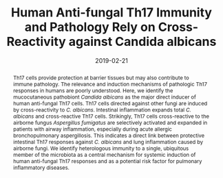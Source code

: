 ---
title: "Human Anti-fungal Th17 Immunity and Pathology Rely on Cross-Reactivity against Candida albicans"
authors:
- Petra Bacher
- Thordis Hohnstein
- Eva Beerbaum
- Marie Rocker
- Matthew Blango
- Svenja Kaufmann
- Jobst Rohmel
- Patience Eschenhagen
- Claudia Grehn
- Kathrin Seidel
- Volker Rickerts
- Laura Lozza
- Ulrik Stervbo
- Mikalai Nienen
- Nina Babel
- Julia Milleck
- Mario Assenmacher
- Oliver A. Cornely
- Maren Ziegler
- Hilmar Wisplinghoff
- Guido Heine
- Margitta Worm
- Britta Siegmund
- Jochen Maul
- Petra Creutz
- Christoph Tabeling
- Christoph Ruwwe-Glosenkamp
- Leif E. Sander
- Christoph Knosalla
- Sascha Brunke
- Bernhard Hube
- Olaf Kniemeyer
- Axel A. Brakhage
- Carsten Schwarz
- Alexander Scheffold
#author_notes:
#- "Equal contribution"
#- "Equal contribution"
date: "2019-02-21"
doi: "https://doi.org/10.1016/j.cell.2019.01.041"

# Schedule page publish date (NOT publication's date).
publishDate: "2019-02-21"

# Publication type.
# Legend: 0 = Uncategorized; 1 = Conference paper; 2 = Journal article;
# 3 = Preprint / Working Paper; 4 = Report; 5 = Book; 6 = Book section;
# 7 = Thesis; 8 = Patent
publication_types: ["2"]

# Publication name and optional abbreviated publication name.
publication: "Cell, (176), 6, _pp. 1340--1355.e15_, https://doi.org/10.1016/j.cell.2019.01.041"
publication_short: ""

abstract: Th17 cells provide protection at barrier tissues but may also contribute to immune pathology. The relevance and induction mechanisms of pathologic Th17 responses in humans are poorly understood. Here, we identify the mucocutaneous pathobiont _Candida albicans_ as the major direct inducer of human anti-fungal Th17 cells. Th17 cells directed against other fungi are induced by cross-reactivity to _C. albicans_. Intestinal inflammation expands total _C. albicans_ and cross-reactive Th17 cells. Strikingly, Th17 cells cross-reactive to the airborne fungus _Aspergillus fumigatus_ are selectively activated and expanded in patients with airway inflammation, especially during acute allergic bronchopulmonary aspergillosis. This indicates a direct link between protective intestinal Th17 responses against _C. albicans_ and lung inflammation caused by airborne fungi. We identify heterologous immunity to a single, ubiquitous member of the microbiota as a central mechanism for systemic induction of human anti-fungal Th17 responses and as a potential risk factor for pulmonary inflammatory diseases.

# Summary. An optional shortened abstract.
summary: 

tags:
- Source Themes
featured: false

# links:
# - name: ""
#   url: ""
url_pdf: https://doi.org/10.1016/j.cell.2019.01.041
url_code: ''
url_dataset: ''
url_poster: ''
url_project: ''
url_slides: ''
url_source: ''
url_video: ''

# Featured image
# To use, add an image named `featured.jpg/png` to your page's folder. 
#image:
#  caption: 'Image credit: [**Unsplash**](https://unsplash.com/photos/jdD8gXaTZsc)'
#  focal_point: ""
#  preview_only: false

# Associated Projects (optional).
#   Associate this publication with one or more of your projects.
#   Simply enter your project's folder or file name without extension.
#   E.g. `internal-project` references `content/project/internal-project/index.md`.
#   Otherwise, set `projects: []`.
#projects: []

# Slides (optional).
#   Associate this publication with Markdown slides.
#   Simply enter your slide deck's filename without extension.
#   E.g. `slides: "example"` references `content/slides/example/index.md`.
#   Otherwise, set `slides: ""`.
#slides: example
---